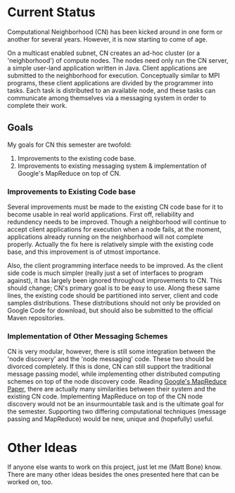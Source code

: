 # Current Status #
Computational Neighborhood (CN) has been kicked around in one form or another for several years.  However, it is now starting to come of age.

On a multicast enabled subnet, CN creates an ad-hoc cluster (or a 'neighborhood') of compute nodes.  The nodes need only run the CN server, a simple user-land application written in Java.  Client applications are submitted to the neighborhood for execution.  Conceptually similar to MPI programs, these client applications are divided by the programmer into tasks.  Each task is distributed to an available node, and these tasks can communicate among themselves via a messaging system in order to complete their work.

## Goals ##
My goals for CN this semester are twofold:
  1. Improvements to the existing code base.
  1. Improvements to existing messaging system & implementation of Google's MapReduce on top of CN.

### Improvements to Existing Code base ###
Several improvements must be made to the existing CN code base for it to become usable in real world applications.  First off, reliability and redundency needs to be improved. Though a neighborhood will continue to accept client applications for execution when a node fails, at the moment, applications already running on the neighborhood will not complete properly.  Actually the fix here is relatively simple with the existing code base, and this improvement is of utmost importance.

Also, the client programming interface needs to be improved.  As the client side code is much simpler (really just a set of interfaces to program against), it has largely been ignored throughout improvements to CN.  This should change; CN's primary goal is to be easy to use.  Along these same lines, the existing code should be partitioned into server, client and code samples distributions.  These distributions should not only be provided on Google Code for download, but should also be submitted to the official Maven repositories.


### Implementation of Other Messaging Schemes ###
CN is very modular, however, there is still some integration between the 'node discovery' and the 'node messaging' code. These two should be divorced completely.  If this is done, CN can still support the traditional message passing model, while implementing other distributed computing schemes on top of the node discovery code.  Reading [Google's MapReduce Paper](http://labs.google.com/papers/mapreduce.html), there are actually many similarities between their system and the existing CN code.  Implementing MapReduce on top of the CN node discovery would not be an insurmountable task and is the ultimate goal for the semester. Supporting two differing computational techniques (message passing and MapReduce) would be new, unique and (hopefully) useful.

# Other Ideas #
If anyone else wants to work on this project, just let me (Matt Bone) know.  There are many other ideas besides the ones presented here that can be worked on, too.